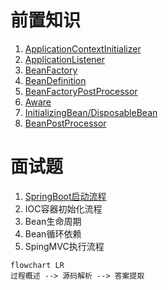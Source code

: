 # 前置知识

1. [ApplicationContextInitializer](./docs/interview-konwledge/ApplicationContextInitializer.md)
2. [ApplicationListener](./docs/interview-konwledge/ApplicationListener.md)
3. [BeanFactory](./docs/interview-konwledge/BeanFactory.md)
4. [BeanDefinition](./docs/interview-konwledge/BeanDefinition.md)
5. [BeanFactoryPostProcessor](./docs/interview-konwledge/BeanFactoryPostProcessor.md)
6. [Aware](./docs/interview-konwledge/Aware.md)
7. [InitializingBean/DisposableBean](./docs/interview-konwledge/InitializingBean/DisposableBean.md)
8. [BeanPostProcessor](./docs/interview-konwledge/BeanPostProcessor.md)

# 面试题

1. [SpringBoot启动流程](./docs/interview-question/SpringBoot启动流程)
2. IOC容器初始化流程
3. Bean生命周期
4. Bean循环依赖
5. SpingMVC执行流程

```mermaid
flowchart LR
过程概述 --> 源码解析 --> 答案提取
```
